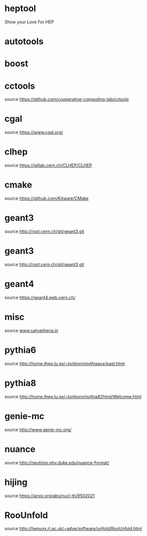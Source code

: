# heptool
Show your Love For HEP
# autotools 
# boost 
# cctools 
source https://github.com/cooperative-computing-lab/cctools
# cgal 
source https://www.cgal.org/
# clhep 
source https://gitlab.cern.ch/CLHEP/CLHEP
# cmake 
source https://github.com/Kitware/CMake
# geant3 
source http://root.cern.ch/git/geant3.git
# geant3 
source http://root.cern.ch/git/geant3.git
# geant4 
source https://geant4.web.cern.ch/
# misc 
source www.satyajitjena.in
# pythia6 
source http://home.thep.lu.se/~torbjorn/pythiaaux/past.html
# pythia8 
source http://home.thep.lu.se/~torbjorn/pythia82html/Welcome.html
# genie-mc 
source http://www.genie-mc.org/
# nuance 
source http://neutrino.phy.duke.edu/nuance-format/
# hijing 
source https://arxiv.org/abs/nucl-th/9502021
# RooUnfold 
source http://hepunx.rl.ac.uk/~adye/software/unfold/RooUnfold.html
